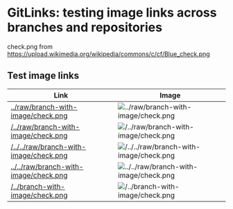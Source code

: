 # GitLinks: testing image links across branches and repositories

check.png from https://upload.wikimedia.org/wikipedia/commons/c/cf/Blue_check.png

## Test image links

| Link                                                                             | Image                                                                             |
|----------------------------------------------------------------------------------|-----------------------------------------------------------------------------------|
| [../raw/branch-with-image/check.png](../raw/branch-with-image/check.png)         | ![../raw/branch-with-image/check.png](../raw/branch-with-image/check.png)         |
| [/../raw/branch-with-image/check.png](/../raw/branch-with-image/check.png)       | ![/../raw/branch-with-image/check.png](/../raw/branch-with-image/check.png)       |
| [/../../raw/branch-with-image/check.png](/../../raw/branch-with-image/check.png) | ![/../../raw/branch-with-image/check.png](/../../raw/branch-with-image/check.png) |
| [../../raw/branch-with-image/check.png](../../raw/branch-with-image/check.png)   | ![../../raw/branch-with-image/check.png](../../raw/branch-with-image/check.png)   |
| [/../branch-with-image/check.png](/../branch-with-image/check.png)               | ![/../branch-with-image/check.png](/../branch-with-image/check.png)               |
